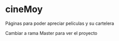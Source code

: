 # cineMoy
Páginas para poder apreciar películas y su cartelera

Cambiar a rama Master para ver el proyecto
